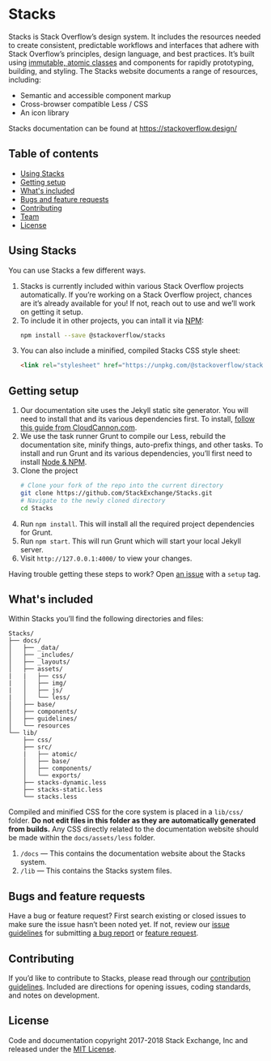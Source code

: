 # Stacks

Stacks is Stack Overflow’s design system. It includes the resources needed to create consistent, predictable workflows and interfaces that adhere with Stack Overflow’s principles, design language, and best practices. It’s built using [immutable, atomic classes](http://johnpolacek.com/rethinking/) and components for rapidly prototyping, building, and styling. The Stacks website documents a range of resources, including:

 - Semantic and accessible component markup
 - Cross-browser compatible Less / CSS
 - An icon library

Stacks documentation can be found at https://stackoverflow.design/


## Table of contents

 - [Using Stacks](#using-stacks)
 - [Getting setup](#getting-setup)
 - [What's included](#whats-included)
 - [Bugs and feature requests](#bugs-and-feature-requests)
 - [Contributing](#contributing)
 - [Team](#team)
 - [License](#license)


## Using Stacks

You can use Stacks a few different ways.

 1. Stacks is currently included within various Stack Overflow projects automatically. If you’re working on a Stack Overflow project, chances are it’s already available for you! If not, reach out to use and we’ll work on getting it setup.
 2. To include it in other projects, you can intall it via [NPM](https://www.npmjs.com/package/@stackoverflow/stacks):
    ```bash
    npm install --save @stackoverflow/stacks
    ```
 3. You can also include a minified, compiled Stacks CSS style sheet:
    ```html
    <link rel="stylesheet" href="https://unpkg.com/@stackoverflow/stacks">
    ```

## Getting setup

 1. Our documentation site uses the Jekyll static site generator. You will need to install that and its various dependencies first. To install, [follow this guide from CloudCannon.com](https://learn.cloudcannon.com/jekyll/install-jekyll-on-os-x/).
 2. We use the task runner Grunt to compile our Less, rebuild the documentation site, minify things, auto-prefix things, and other tasks. To install and run Grunt and its various dependencies, you’ll first need to install [Node & NPM](https://nodejs.org/en/download/).
 3. Clone the project
    ```bash
    # Clone your fork of the repo into the current directory
    git clone https://github.com/StackExchange/Stacks.git
    # Navigate to the newly cloned directory
    cd Stacks
    ```
 4. Run `npm install`. This will install all the required project dependencies for Grunt.
 3. Run `npm start`. This will run Grunt which will start your local Jekyll server.
 4. Visit `http://127.0.0.1:4000/` to view your changes.

Having trouble getting these steps to work? Open [an issue](https://github.com/StackExchange/issues/new) with a `setup` tag.

## What's included

Within Stacks you’ll find the following directories and files:

```
Stacks/
├── docs/
│   ├── _data/
│   ├── _includes/
│   ├── _layouts/
│   ├── assets/
|   |   ├── css/
|   │   ├── img/
|   │   ├── js/
|   │   └── less/
│   ├── base/
│   ├── components/
│   ├── guidelines/
│   └── resources
└── lib/
    ├── css/
    ├── src/
    |   ├── atomic/
    │   ├── base/
    │   ├── components/
    │   └── exports/
    ├── stacks-dynamic.less
    ├── stacks-static.less
    └── stacks.less
```

Compiled and minified CSS for the core system is placed in a `lib/css/` folder. **Do not edit files in this folder as they are automatically generated from builds.** Any CSS directly related to the documentation website should be made within the `docs/assets/less` folder.

  1. `/docs` — This contains the documentation website about the Stacks system.
  2. `/lib` — This contains the Stacks system files.

## Bugs and feature requests

Have a bug or feature request? First search existing or closed issues to make sure the issue hasn’t been noted yet. If not, review our [issue guidelines](/CONTRIBUTING.md#open-an-issue) for submitting [a bug report](/CONTRIBUTING.md#reporting-bugs) or [feature request](/CONTRIBUTING.md#feature-requests).


## Contributing

If you’d like to contribute to Stacks, please read through our [contribution guidelines](/CONTRIBUTING.md). Included are directions for opening issues, coding standards, and notes on development.

## License

Code and documentation copyright 2017-2018 Stack Exchange, Inc and released under the [MIT License](/LICENSE.MD).
